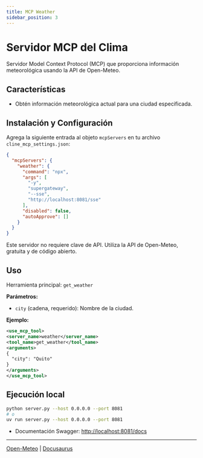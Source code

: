 ```yaml
---
title: MCP Weather
sidebar_position: 3
---
```


# Servidor MCP del Clima

Servidor Model Context Protocol (MCP) que proporciona información meteorológica usando la API de Open-Meteo.

## Características

- Obtén información meteorológica actual para una ciudad especificada.

## Instalación y Configuración

Agrega la siguiente entrada al objeto `mcpServers` en tu archivo `cline_mcp_settings.json`:

```json
{
  "mcpServers": {
    "weather": {
      "command": "npx",
      "args": [
        "-y",
        "supergateway",
        "--sse",
        "http://localhost:8081/sse"
      ],
      "disabled": false,
      "autoApprove": []
    }
  }
}
```

Este servidor no requiere clave de API. Utiliza la API de Open-Meteo, gratuita y de código abierto.

## Uso

Herramienta principal: `get_weather`

**Parámetros:**
- `city` (cadena, requerido): Nombre de la ciudad.

**Ejemplo:**

```xml
<use_mcp_tool>
<server_name>weather</server_name>
<tool_name>get_weather</tool_name>
<arguments>
{
  "city": "Quito"
}
</arguments>
</use_mcp_tool>
```

## Ejecución local

```bash
python server.py --host 0.0.0.0 --port 8081
# o
uv run server.py --host 0.0.0.0 --port 8081
```

- Documentación Swagger: [http://localhost:8081/docs](http://localhost:8081/docs)

---

[Open-Meteo](https://open-meteo.com/) | [Docusaurus](https://docusaurus.io/docs/installation)
